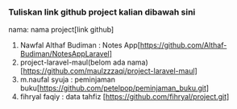 ### Tuliskan link github project kalian dibawah sini  

nama: nama project[link github] 

1. Nawfal Althaf Budiman : Notes App[https://github.com/Althaf-Budiman/NotesAppLaravel]
2. project-laravel-maul(belom ada nama) [https://github.com/maulzzzaqi/project-laravel-maul]  
3. m.naufal syuja : peminjaman buku[https://github.com/petelpop/peminjaman_buku.git]  
4. fihryal faqiy : data tahfiz [https://github.com/fihryal/project.git]
